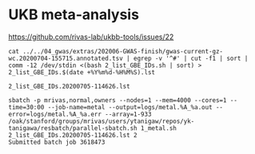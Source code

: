 # UKB meta-analysis

https://github.com/rivas-lab/ukbb-tools/issues/22


```
cat ../../04_gwas/extras/202006-GWAS-finish/gwas-current-gz-wc.20200704-155715.annotated.tsv | egrep -v '^#' | cut -f1 | sort | comm -12 /dev/stdin <(bash 2_list_GBE_IDs.sh | sort) > 2_list_GBE_IDs.$(date +%Y%m%d-%H%M%S).lst
```

`2_list_GBE_IDs.20200705-114626.lst`

```
sbatch -p mrivas,normal,owners --nodes=1 --mem=4000 --cores=1 --time=30:00 --job-name=metal --output=logs/metal.%A_%a.out --error=logs/metal.%A_%a.err --array=1-933 /oak/stanford/groups/mrivas/users/ytanigaw/repos/yk-tanigawa/resbatch/parallel-sbatch.sh 1_metal.sh 2_list_GBE_IDs.20200705-114626.lst 2
Submitted batch job 3618473
```
